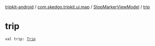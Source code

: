 [tripkit-android](../../index.md) / [com.skedgo.tripkit.ui.map](../index.md) / [StopMarkerViewModel](index.md) / [trip](./trip.md)

# trip

`val trip: `[`Trip`](../../com.skedgo.tripkit.routing/-trip/index.md)